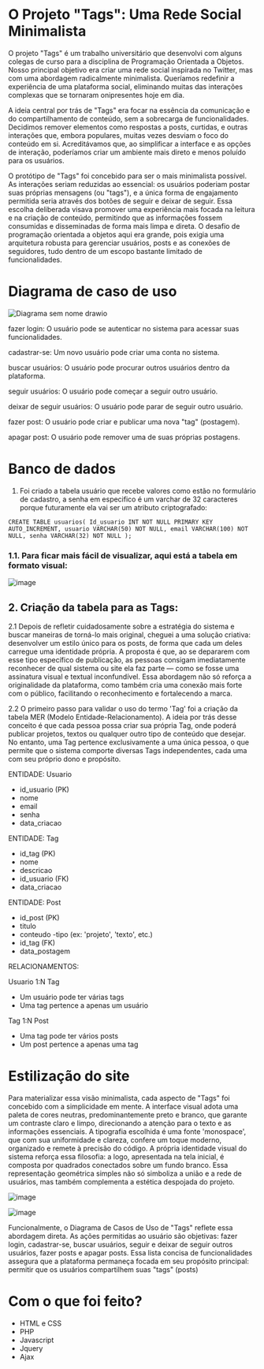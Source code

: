 #  O Projeto "Tags": Uma Rede Social Minimalista

  O projeto "Tags" é um trabalho universitário que desenvolvi com alguns colegas de curso para a disciplina de Programação Orientada a Objetos. Nosso principal objetivo era criar uma rede social inspirada no Twitter, mas com uma abordagem radicalmente minimalista. Queríamos redefinir a experiência de uma plataforma social, eliminando muitas das interações complexas que se tornaram onipresentes hoje em dia.

A ideia central por trás de "Tags" era focar na essência da comunicação e do compartilhamento de conteúdo, sem a sobrecarga de funcionalidades. Decidimos remover elementos como respostas a posts, curtidas, e outras interações que, embora populares, muitas vezes desviam o foco do conteúdo em si. Acreditávamos que, ao simplificar a interface e as opções de interação, poderíamos criar um ambiente mais direto e menos poluído para os usuários.

O protótipo de "Tags" foi concebido para ser o mais minimalista possível. As interações seriam reduzidas ao essencial: os usuários poderiam postar suas próprias mensagens (ou "tags"), e a única forma de engajamento permitida seria através dos botões de seguir e deixar de seguir. Essa escolha deliberada visava promover uma experiência mais focada na leitura e na criação de conteúdo, permitindo que as informações fossem consumidas e disseminadas de forma mais limpa e direta. O desafio de programação orientada a objetos aqui era grande, pois exigia uma arquitetura robusta para gerenciar usuários, posts e as conexões de seguidores, tudo dentro de um escopo bastante limitado de funcionalidades.

#  Diagrama de caso de uso

![Diagrama sem nome drawio](https://github.com/user-attachments/assets/041acda9-fe48-4764-974e-f153f544b8f9)

fazer login: O usuário pode se autenticar no sistema para acessar suas funcionalidades.

cadastrar-se: Um novo usuário pode criar uma conta no sistema.

buscar usuários: O usuário pode procurar outros usuários dentro da plataforma.

seguir usuários: O usuário pode começar a seguir outro usuário.

deixar de seguir usuários: O usuário pode parar de seguir outro usuário.

fazer post: O usuário pode criar e publicar uma nova "tag" (postagem).

apagar post: O usuário pode remover uma de suas próprias postagens.


#  Banco de dados
1.	Foi criado a tabela usuário que recebe valores como estão no formulário de cadastro, a senha em especifico é um varchar de 32 caracteres porque futuramente ela vai ser um atributo criptografado:


`CREATE TABLE usuarios(
    Id_usuario INT NOT NULL PRIMARY KEY AUTO_INCREMENT,
    usuario VARCHAR(50) NOT NULL,
    email VARCHAR(100) NOT NULL,
    senha VARCHAR(32) NOT NULL
);`

###  1.1.	Para ficar mais fácil de visualizar, aqui está a tabela em formato visual:


![image](https://github.com/user-attachments/assets/7ebb6060-15b4-41b6-8436-c1a3d235a999)





##  2.	Criação da tabela para as Tags:
 
  
  2.1	Depois de refletir cuidadosamente sobre a estratégia do sistema e buscar maneiras de torná-lo mais original, cheguei a uma solução criativa: desenvolver um estilo único para os posts, de forma que cada um deles carregue uma identidade própria. A proposta é que, ao se depararem com esse tipo específico de publicação, as pessoas consigam imediatamente reconhecer de qual sistema ou site ela faz parte — como se fosse uma assinatura visual e textual inconfundível. Essa abordagem não só reforça a originalidade da plataforma, como também cria uma conexão mais forte com o público, facilitando o reconhecimento e fortalecendo a marca.

  2.2	O primeiro passo para validar o uso do termo 'Tag' foi a criação da tabela MER (Modelo Entidade-Relacionamento). A ideia por trás desse conceito é que cada pessoa possa criar sua própria Tag, onde poderá publicar projetos, textos ou qualquer outro tipo de conteúdo que desejar. No entanto, uma Tag pertence exclusivamente a uma única pessoa, o que permite que o sistema comporte diversas Tags independentes, cada uma com seu próprio dono e propósito.
 
ENTIDADE: Usuario
- id_usuario (PK)
- nome
- email
- senha
- data_criacao

ENTIDADE: Tag
- id_tag (PK)
- nome
- descricao
- id_usuario (FK)
- data_criacao

ENTIDADE: Post
- id_post (PK)
- titulo
- conteudo
-tipo (ex: 'projeto', 'texto', etc.)
- id_tag (FK)
- data_postagem

RELACIONAMENTOS:

Usuario 1:N Tag
- Um usuário pode ter várias tags
- Uma tag pertence a apenas um usuário

Tag 1:N Post
- Uma tag pode ter vários posts
- Um post pertence a apenas uma tag

#  Estilização do site

Para materializar essa visão minimalista, cada aspecto de "Tags" foi concebido com a simplicidade em mente. A interface visual adota uma paleta de cores neutras, predominantemente preto e branco, que garante um contraste claro e limpo, direcionando a atenção para o texto e as informações essenciais. A tipografia escolhida é uma fonte 'monospace', que com sua uniformidade e clareza, confere um toque moderno, organizado e remete à precisão do código. A própria identidade visual do sistema reforça essa filosofia: a logo, apresentada na tela inicial, é composta por quadrados conectados sobre um fundo branco. Essa representação geométrica simples não só simboliza a união e a rede de usuários, mas também complementa a estética despojada do projeto.

![image](https://github.com/user-attachments/assets/3462b0a8-e613-4942-8544-5988fa8f5647)


![image](https://github.com/user-attachments/assets/6c91df0d-eb24-4263-b9da-91ae42ae4e9a)




Funcionalmente, o Diagrama de Casos de Uso de "Tags" reflete essa abordagem direta. As ações permitidas ao usuário são objetivas: fazer login, cadastrar-se, buscar usuários, seguir e deixar de seguir outros usuários, fazer posts e apagar posts. Essa lista concisa de funcionalidades assegura que a plataforma permaneça focada em seu propósito principal: permitir que os usuários compartilhem suas "tags" (posts)
 
#  Com o que foi feito?

*  HTML e CSS
*  PHP
*  Javascript
*  Jquery
*  Ajax




